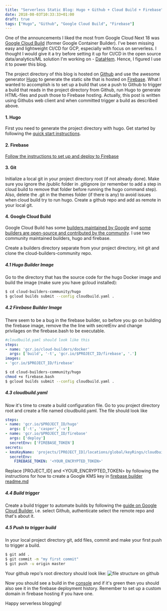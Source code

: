 ```yaml
---
title: "Serverless Static Blog: Hugo + Github + Cloud Build + Firebase"
date: 2018-08-03T10:33:33+01:00
draft: true
tags: ["Hugo", "Github", "Google Cloud Build", "Firebase"]
---
```


One of the announcements I liked the most from Google Cloud Next 18 was [Google Cloud Build](https://cloud.google.com/cloud-build/) (former Google Container Builder). I've been missing easy and lightweight CI/CD for GCP, especially with focus on serverless. I thought I would give it a try before setting it up for CI/CD in the open source data/analytics/ML solution I'm working on - [DataHem](https://github.com/mhlabs/datahem). Hence, I figured I use it to power this blog.

The project directory of this blog is hosted on [Github](https://github.com/) and use the awesome generator [Hugo](https://gohugo.io/) to generate the static site that is hosted on [Firebase](https://firebase.google.com/). What I wanted to accomplish is to set up a build that use a push to Github to trigger a build that reads in the project directory from Github, run Hugo to generate HTML-files and push those to Firebase hosting. Actually, this post is written using Githubs web client and when committed trigger a build as described above.

#### 1. Hugo
First you need to generate the project directory with hugo. Get started by following the [quick start instructions](https://gohugo.io/getting-started/quick-start/).

#### 2. Firebase
[Follow the instructions to set up and deploy to Firebase](https://gohugo.io/hosting-and-deployment/hosting-on-firebase/)

#### 3. Git
Initialize a local git in your project directory root (if not already done). Make sure you ignore the /public folder in .gitignore (or remember to add a step in cloud build to remove that folder before running the hugo command step). Also, delete the .git in the themes folder (if there is any) to avoid issues when cloud build try to run hugo. Create a github repo and add as remote in your local git.

#### 4. Google Cloud Build
Google Cloud Build has some [builders maintained by Google](https://github.com/GoogleCloudPlatform/cloud-builders) and [some builders are open-source and contributed by the community](https://github.com/GoogleCloudPlatform/cloud-builders-community). I use two community maintained builders, hugo and firebase. 

Create a builders directory separate from your project directory, init git and clone the cloud-builders-community repo. 

##### 4.1 Hugo Builder Image
Go to the directory that has the source code for the hugo Docker image and build the image (make sure you have gcloud installed):
```bash
$ cd cloud-builders-community/hugo
$ gcloud builds submit --config cloudbuild.yaml .
```
##### 4.2 Firebase Builder Image
There seem to be a bug in the firebase builder, so before you go on building the firebase image, remove the the line with secretEnv and change privilages on the firebase.bash to be executable.

```yaml
#cloudbuild.yaml should look like this
steps:
- name: 'gcr.io/cloud-builders/docker'
  args: ['build', '-t', 'gcr.io/$PROJECT_ID/firebase', '.']
images:
- 'gcr.io/$PROJECT_ID/firebase'
```

```bash
$ cd cloud-builders-community/hugo
chmod +x firebase.bash
$ gcloud builds submit --config cloudbuild.yaml .
```

##### 4.3 cloudbuild.yaml
Now it's time to create a build configuration file. Go to you project directory root and create a file named cloudbuild.yaml. The file should look like
```yaml
steps:
- name: 'gcr.io/$PROJECT_ID/hugo'
  args: ['-t', 'casper','-v']
- name: 'gcr.io/$PROJECT_ID/firebase'
  args: ['deploy']
  secretEnv: ['FIREBASE_TOKEN']
secrets:
- kmsKeyName: 'projects/[PROJECT_ID]/locations/global/keyRings/cloudbuilder/cryptoKeys/firebase-token'
  secretEnv:
    FIREBASE_TOKEN: '<YOUR_ENCRYPTED_TOKEN>'
```

Replace [PROJECT_ID] and <YOUR_ENCRYPTED_TOKEN> by following the instructions for how to create a Google KMS key in [firebase builder readme.md](https://github.com/GoogleCloudPlatform/cloud-builders-community/blob/master/firebase/README.md)

##### 4.4 Build trigger
Create a build trigger to automate builds by following the [guide on Google Cloud Builder](https://cloud.google.com/cloud-build/docs/running-builds/automate-builds), i.e. select Github, authenticate select the remote repo and that's about it.

##### 4.5 Push to trigger build
In your local project directory git, add files, commit and make your first push to trigger a build.
```bash
$ git add .
$ git commit -m "my first commit"
$ git push -u origin master
```
Your github repo's root directory should look like:
![file structure on github](/images/github_repo_directory_structure.png)

Now you should see a build in the [console](https://console.cloud.google.com/cloud-build/builds) and if it's green then you should also see it in the firebase deployment history. Remember to set up a custom domain in firebase hosting if you have one.

Happy serverless blogging!
